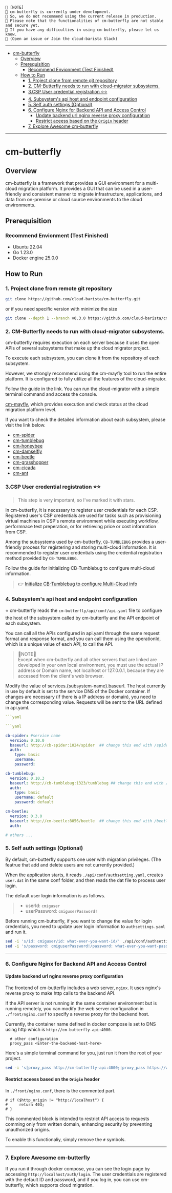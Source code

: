

```
🧨 [NOTE]
🧨 cm-butterfly is currently under development.
🧨 So, we do not recommend using the current release in production.
🧨 Please note that the functionalities of cm-butterfly are not stable and secure yet.
🧨 If you have any difficulties in using cm-butterfly, please let us know.
🧨 (Open an issue or Join the cloud-barista Slack)
```
***
- [cm-butterfly](#cm-butterfly)
  - [Overview](#overview)
  - [Prerequisition](#prerequisition)
    - [Recommend Envionment (Test Finished)](#recommend-envionment-test-finished)
  - [How to Run](#how-to-run)
    - [1. Project clone from remote git repository](#1-project-clone-from-remote-git-repository)
    - [2. CM-Butterfly needs to run with cloud-migrator subsystems.](#2-cm-butterfly-needs-to-run-with-cloud-migrator-subsystems)
    - [3.CSP User credential registration ⭐⭐](#3csp-user-credential-registration-)
    - [4. Subsystem's api host and endpoint configuration](#4-subsystems-api-host-and-endpoint-configuration)
    - [5. Self auth settings (Optional)](#5-self-auth-settings-optional)
    - [6. Configure Nginx for Backend API and Access Control](#6-configure-nginx-for-backend-api-and-access-control)
      - [Update backend url nginx reverse proxy configuration](#update-backend-url-nginx-reverse-proxy-configuration)
      - [Restrict aceess based on the `Origin` header](#restrict-aceess-based-on-the-origin-header)
    - [7. Explore Awesome cm-butterfly](#7-explore-awesome-cm-butterfly)
***

# cm-butterfly
## Overview
cm-butterfly is a framework that provides a GUI environment for a multi-cloud migration platform. It provides a GUI that can be used in a user-friendly and consistent manner to migrate infrastructure, applications, and data from on-premise or cloud source environments to the cloud environments.


## Prerequisition
### Recommend Envionment (Test Finished)
  - Ubuntu 22.04
  - Go 1.23.0
  - Docker engine 25.0.0


## How to Run
### 1. Project clone from remote git repository
```bash
git clone https://github.com/cloud-barista/cm-butterfly.git
```

or if you need specific version with minimize the size

```bash
git clone --depth 1 --branch v0.3.0 https://github.com/cloud-barista/cm-butterfly.git
```

### 2. CM-Butterfly needs to run with cloud-migrator subsystems.
cm-butterfly requires execution on each server because it uses the open APIs of several subsystems that make up the cloud migrator project.

To execute each subsystem, you can clone it from the repository of each subsystem.

However, we strongly recommend using the cm-mayfly tool to run the entire platform. It is configured to fully utilize all the features of the cloud-migrator.

Follow the guide in the link. You can run the cloud-migrator with a simple terminal command and access the console.

[cm-mayfly](https://github.com/cloud-barista/cm-mayfly), which provides execution and check status at the cloud migration platform level.


If you want to check the detailed information about each subsystem, please visit the link below.

- [cm-spider](https://github.com/cloud-barista/cb-spider)
- [cm-tumblebug](https://github.com/cloud-barista/cb-tumblebug)
- [cm-honeybee](https://github.com/cloud-barista/cm-honeybee)
- [cm-damselfly](https://github.com/cloud-barista/cm-damselfly)
- [cm-beetle](https://github.com/cloud-barista/cm-beetle)
- [cm-grasshopper](https://github.com/cloud-barista/cm-grasshopper)
- [cm-cicada](https://github.com/cloud-barista/cm-cicada)
- [cm-ant](https://github.com/cloud-barista/cm-ant)



### 3.CSP User credential registration ⭐⭐
> This step is very important, so I've marked it with stars. 

In cm-butterfly, it is necessary to register user credentials for each CSP. Registered user's CSP credentials are used for tasks such as provisioning virtual machines in CSP's remote environment while executing workflow, performnace test preperation, or for retrieving price or cost information from CSP.

Among the subsystems used by cm-butterfly, `CB-TUMBLEBUG` provides a user-friendly process for registering and storing multi-cloud information. It is recommended to register user credentials using the credential registration method provided by `CB-TUMBLEBUG`.

Follow the guide for initializing CB-Tumblebug to configure multi-cloud information.

> 👉 [Initialize CB-Tumblebug to configure Multi-Cloud info](https://github.com/cloud-barista/cb-tumblebug?tab=readme-ov-file#3-initialize-cb-tumblebug-to-configure-multi-cloud-info)


### 4. Subsystem's api host and endpoint configuration

⭐ cm-butterfly reads the `cm-butterfly/api/conf/api.yaml` file to configure the host of the subsystem called by cm-butterfly and the API endpoint of each subsystem.

You can call all the APIs configured in api.yaml through the same request format and response format, and you can call them using the operationId, which is a unique value of each API, to call the API.

> 🧨NOTE🧨<br>
> Except when cm-butterfly and all other servers that are linked are developed in your own local environment, you must use the actual IP address or Domain name, not localhost or 127.0.0.1, because they are accessed from the client's web browser.


Modify the value of services.{subsystem-name}.baseurl. The host currently in use by default is set to the service DNS of the Docker container. If changes are necessary (if there is a IP address or domain), you need to change the corresponding value. Requests will be sent to the URL defined in api.yaml.
   
  ```yaml
  ```yaml

```yaml

  cb-spider: #service name
    version: 0.10.0
    baseurl: http://cb-spider:1024/spider  ## change this end with /spider
    auth: 
      type: basic
      username: 
      password: 
  
  cb-tumblebug:
    version: 0.10.3
    baseurl: http://cb-tumblebug:1323/tumblebug ## change this end with /tumblebug
    auth: 
      type: basic
      username: default
      password: default

  cm-beetle:
    version: 0.3.0
    baseurl: http://cm-beetle:8056/beetle  ## change this end with /beetle
    auth: 

  # others ...
```
 

### 5. Self auth settings (Optional)
By default, cm-butterfly supports one user with migration privileges. (The featrue that add and delete users are not currently provided.)

When the application starts, it reads `./api/conf/authsetting.yaml`, creates `user.dat` in the same conf folder, and then reads the dat file to process user login.

The default user login information is as follows.


> - userId: `cmiguser`
> - userPassword: `cmiguserPassword!`


Before running cm-butterfly, if you want to change the value for login credentials, you need to update user login information to `authsettings.yaml` and run it.


```bash
sed -i 's/id: cmiguser/id: what-ever-you-want-id/' ./api/conf/authsetting.yaml
sed -i 's/password: cmiguserPassword!/password: what-ever-you-want-password/' ./api/conf/authsetting.yaml
```

---



### 6. Configure Nginx for Backend API and Access Control
#### Update backend url nginx reverse proxy configuration
The frontend of cm-butterfly includes a web server, `nginx`. It uses nginx's reverse proxy to make http calls to the backend API.

If the API server is not running in the same container environment but is running remotely, you can modify the web server configuration in `./front/nginx.conf` to specify a reverse proxy for the backend host.

Currently, the container name defined in docker compose is set to DNS using http which is `http://cm-butterfly-api:4000`.

```text
  # other configuration
  proxy_pass <Enter-the-backend-host-here>
```

Here's a simple terminal command for you, just run it from the root of your project.
```bash
sed -i 's|proxy_pass http://cm-butterfly-api:4000;|proxy_pass https://whatever.host.you.want.com|' ./front/nginx.conf

```

#### Restrict aceess based on the `Origin` header

In `./front/nginx.conf`, there is the commented part. 

```text
# if ($http_origin != "http://localhost") {
#     return 403;
# }
```

This commented block is intended to restrict API access to requests comming only from written domain, enhancing security by preventing unauthorized origins.

To enable this functionaliy, simply remove the `#` symbols.

---


### 7. Explore Awesome cm-butterfly
If you run it through docker compose, you can see the login page by accessing `http://localhost/auth/login`. The user credentials are registered with the default ID and password, and if you log in, you can use cm-butterfly, which supports cloud migration.

